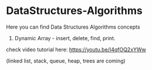 # DataStructures-Algorithms
Here you can find Data Structures Algorithms concepts

1. Dynamic Array - insert, delete, find, print.

check video tutorial here: https://youtu.be/I4qfOQ2xYWw


(linked list, stack, queue, heap, trees are coming)
